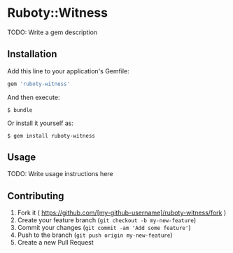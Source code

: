# Ruboty::Witness

TODO: Write a gem description

## Installation

Add this line to your application's Gemfile:

```ruby
gem 'ruboty-witness'
```

And then execute:

    $ bundle

Or install it yourself as:

    $ gem install ruboty-witness

## Usage

TODO: Write usage instructions here

## Contributing

1. Fork it ( https://github.com/[my-github-username]/ruboty-witness/fork )
2. Create your feature branch (`git checkout -b my-new-feature`)
3. Commit your changes (`git commit -am 'Add some feature'`)
4. Push to the branch (`git push origin my-new-feature`)
5. Create a new Pull Request
